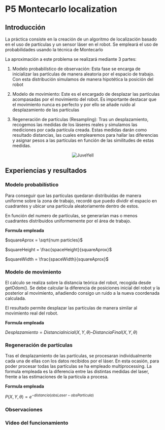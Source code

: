 # P5 Montecarlo localization

## Introducción

La práctica consiste en la creación de un algoritmo de localización basado en el uso de partículas y un sensor láser en el robot. Se empleará el uso de probabilidades usando la técnica de Montecarlo

La aproximación a este problema se realizará mediante 3 partes:

1. Modelo probabilístico de observación: Esta fase se encarga de inicializar las partículas de manera aleatoria por el espacio de trabajo. Con esta distribución simulamos de manera hipotética la posición del robot	

2. Modelo de movimiento: Este es el encargado de desplazar las partículas acompasadas por el movimiento del robot. Es importante destacar que el movimiento nunca es perfecto y por ello se añade ruido al desplazamiento de las partículas

3. Regeneración de partículas (Resampling): Tras un desplazamiento, recogemos las medidas de los láseres reales y simulamos las mediciones por cada partícula creada. Estas medidas darán como resultado distancias, las cuales emplearemos para hallar las diferencias y asignar pesos a las partículas en función de las similitudes de estas medidas.

<div align="center">
<p style = 'text-align:center;'><img src="https://ars.els-cdn.com/content/image/1-s2.0-S0378475414000548-gr1.jpg" alt="JuveYell"> </p>
</div>
  
## Experiencias y resultados

### Modelo probabilístico

Para conseguir que las partículas quedaran distribuidas de manera uniforme sobre la zona de trabajo, recordé que puedo dividir el espacio en cuadrantes y ubicar una partícula aleatoriamente dentro de estos.

En función del numero de partículas, se generarían mas o menos cuadrantes distribuidos uniformemente por el área de trabajo. 

**Formula empleada**

$squareAprox = \sqrt{num particles}$

$squareHeight = \frac{spaceHeight}{squareAprox}$

$squareWidth = \frac{spaceWidth}{squareAprox}$

### Modelo de movimiento

El calculo se realiza sobre la distancia teórica del robot, recogida desde getOdom(). Se debe calcular la diferencia de posiciones inicial del robot y la posterior al movimiento, añadiendo consigo un ruido a la nueva coordenada calculada.

El resultado permite desplazar las partículas de manera similar al movimiento real del robot.

**Formula empleada**

$Desplazamiento = Distancia Inicial(X,Y,\theta) – Distancia Final(X,Y,\theta)$

### Regeneración de partículas

Tras el desplazamiento de las partículas, se procesaran individualmente cada una de ellas con los datos recibidos por el láser. En esta ocasión, para poder procesar todas las partículas se ha empleado multiprocessing. La formula empleada es la diferencia entre las distintas medidas del laser, frente a las estimaciones de la partícula a procesa.

**Formula empleada**

$P(X,Y,\theta) = e^{-distancia(obsLaser - obsParticula)}$

### Observaciones



### Video del funcionamiento
